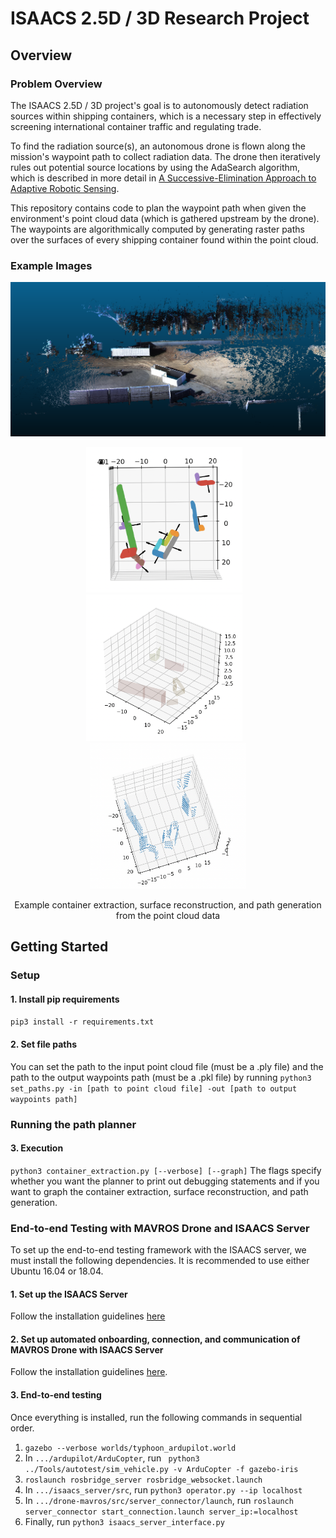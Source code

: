 # ISAACS 2.5D / 3D Research Project

## Overview

### Problem Overview
The ISAACS 2.5D / 3D project's goal is to autonomously detect radiation sources within shipping containers, which is a necessary step in effectively screening international container traffic and regulating trade.

To find the radiation source(s), an autonomous drone is flown along the mission's waypoint path to collect radiation data. The drone then iteratively rules out potential source locations by using the AdaSearch algorithm, which is described in more detail in [A Successive-Elimination Approach to Adaptive Robotic Sensing](https://arxiv.org/abs/1809.10611). 

This repository contains code to plan the waypoint path when given the environment's point cloud data (which is gathered upstream by the drone). The waypoints are algorithmically computed by generating raster paths over the surfaces of every shipping container found within the point cloud. 

### Example Images

<p align="center">
  <img src="images/example_pointcloud_data.png" width="785" alt="">
</p>

<p align="center">
  <img src="images/example_container_extraction.png" width="250" alt="">&nbsp;&nbsp;&nbsp;
  <img src="images/example_surface_reconstruction.png" width="250" alt="">&nbsp;&nbsp;&nbsp;
  <img src="images/example_path_generation.png" width="250" alt="">
</p>
<p align="center">
  Example container extraction, surface reconstruction, and path generation from the point cloud data
</div>

## Getting Started

### Setup 

#### 1. Install pip requirements
`pip3 install -r requirements.txt`

#### 2. Set file paths
You can set the path to the input point cloud file (must be a .ply file) and the path to the output waypoints path (must be a .pkl file) by running
`python3 set_paths.py -in [path to point cloud file] -out [path to output waypoints path]`

### Running the path planner

#### 3. Execution
`python3 container_extraction.py [--verbose] [--graph]`
The flags specify whether you want the planner to print out debugging statements and if you want to graph the container extraction, surface reconstruction, and path generation.

### End-to-end Testing with MAVROS Drone and ISAACS Server

To set up the end-to-end testing framework with the ISAACS server, we must install the following dependencies. It is recommended to use either Ubuntu 16.04 or 18.04.

#### 1. Set up the ISAACS Server
Follow the installation guidelines [here](https://github.com/immersive-command-system/isaacs_server)

#### 2. Set up automated onboarding, connection, and communication of MAVROS Drone with ISAACS Server
Follow the installation guidelines [here](https://github.com/immersive-command-system/drone-mavros).

#### 3. End-to-end testing
Once everything is installed, run the following commands in sequential order.
1. `gazebo --verbose worlds/typhoon_ardupilot.world `
2. In ```.../ardupilot/ArduCopter```, run ` python3 ../Tools/autotest/sim_vehicle.py -v ArduCopter -f gazebo-iris`
3. `roslaunch rosbridge_server rosbridge_websocket.launch`
4. In ```.../isaacs_server/src```, run `python3 operator.py --ip localhost`
5. In ```.../drone-mavros/src/server_connector/launch```, run `roslaunch server_connector start_connection.launch server_ip:=localhost`
6. Finally, run `python3 isaacs_server_interface.py`
